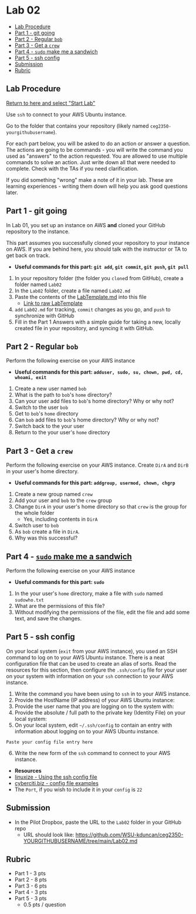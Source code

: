 # Lab 02

- [Lab Procedure](#Lab-Procedure)
- [Part 1 - git going](#Part-1---git-going)
- [Part 2 - Regular `bob`](#Part-2---Regular-bob)
- [Part 3 - Get a `crew`](#Part-3---Get-a-crew)
- [Part 4 - `sudo` make me a sandwich](#Part-4---sudo-make-me-a-sandwich)
- [Part 5 - ssh config](#Part-5---ssh-config)
- [Submission](#Submission)
- [Rubric](#Rubric)

## Lab Procedure

[Return to here and select "Start Lab"](https://awsacademy.instructure.com/courses/36184/modules/items/3080473)

Use `ssh` to connect to your AWS Ubuntu instance.

Go to the folder that contains your repository (likely named `ceg2350-yourgithubusername`).

For each part below, you will be asked to do an action or answer a question. The actions are going to be commands - you will write the command you used as "answers" to the action requested. You are allowed to use multiple commands to solve an action. Just write down all that were needed to complete. Check with the TAs if you need clarification.

If you did something "wrong" make a note of it in your lab. These are learning experiences - writing them down will help you ask good questions later.

## Part 1 - git going

In Lab 01, you set up an instance on AWS **and** cloned your GitHub repository to the instance.

This part assumes you successfully cloned your repository to your instance on AWS. If you are behind here, you should talk with the instructor or TA to get back on track.

- **Useful commands for this part: `git add`, `git commit`, `git push`, `git pull`**

1. In your repository folder (the folder you `clone`d from GitHub), create a folder named `Lab02`
2. In the `Lab02` folder, create a file named `Lab02.md`
3. Paste the contents of the [LabTemplate.md](LabTemplate.md) into this file
   - [Link to raw LabTemplate](https://raw.githubusercontent.com/pattonsgirl/CEG2350/main/Labs/Lab02/LabTemplate.md)
4. `add` `Lab02.md` for tracking, `commit` changes as you go, and `push` to synchronize with GitHub
5. Fill in the Part 1 Answers with a simple guide for taking a new, locally created file in your repository, and syncing it with GitHub.

## Part 2 - Regular `bob`

Perform the following exercise on your AWS instance

- **Useful commands for this part: `adduser, sudo, su, chown, pwd, cd, whoami, exit`**

1. Create a new user named `bob`
2. What is the path to `bob`'s `home` directory?
3. Can your user add files to `bob`'s home directory? Why or why not?
4. Switch to the user `bob`
5. Get to `bob`'s `home` directory
6. Can `bob` add files to `bob`'s home directory? Why or why not?
7. Switch back to the your user
8. Return to the your user's `home` directory

## Part 3 - Get a `crew`

Perform the following exercise on your AWS instance. Create `DirA` and `DirB` in your user's home directory.

- **Useful commands for this part: `addgroup, usermod, chown, chgrp`**

1. Create a new group named `crew`
2. Add your user and `bob` to the `crew` group
3. Change `DirA` in your user's home directory so that `crew` is the group for the whole folder
   - Yes, including contents in `DirA`
4. Switch user to `bob`
5. As `bob` create a file in `DirA`.
6. Why was this successful?

## Part 4 - [`sudo` make me a sandwich](https://xkcd.com/149/)

Perform the following exercise on your AWS instance

- **Useful commands for this part: `sudo`**

1. In the your user's `home` directory, make a file with `sudo` named `sudowho.txt`
2. What are the permissions of this file?
3. Without modifying the permissions of the file, edit the file and add some text, and save the changes.

## Part 5 - ssh config

On your local system (`exit` from your AWS instance), you used an SSH command to log on to your AWS Ubuntu instance. There is a neat configuration file that can be used to create an alias of sorts. Read the resources for this section, then configure the `.ssh/config` file for your user on your system with information on your `ssh` connection to your AWS instance.

1. Write the command you have been using to `ssh` in to your AWS instance.
2. Provide the HostName (IP address) of your AWS Ubuntu instance:
3. Provide the user name that you are logging on to the system with:
4. Provide the absolute / full path to the private key (Identity File) on your local system:
5. On your local system, edit `~/.ssh/config` to contain an entry with information about logging on to your AWS Ubuntu instance.

```
Paste your config file entry here
```

6. Write the new form of the `ssh` command to connect to your AWS instance.

- **Resources**
- [linuxize - Using the ssh config file](https://linuxize.com/post/using-the-ssh-config-file/)
- [cyberciti.biz - config file examples](https://www.cyberciti.biz/faq/create-ssh-config-file-on-linux-unix/)
- The `Port`, if you wish to include it in your `config` is `22`

## Submission

- In the Pilot Dropbox, paste the URL to the `Lab02` folder in your GitHub repo
  - URL should look like: https://github.com/WSU-kduncan/ceg2350-YOURGITHUBUSERNAME/tree/main/Lab02.md

## Rubric

- Part 1 - 3 pts
- Part 2 - 8 pts
- Part 3 - 6 pts
- Part 4 - 3 pts
- Part 5 - 3 pts
  - 0.5 pts / question
